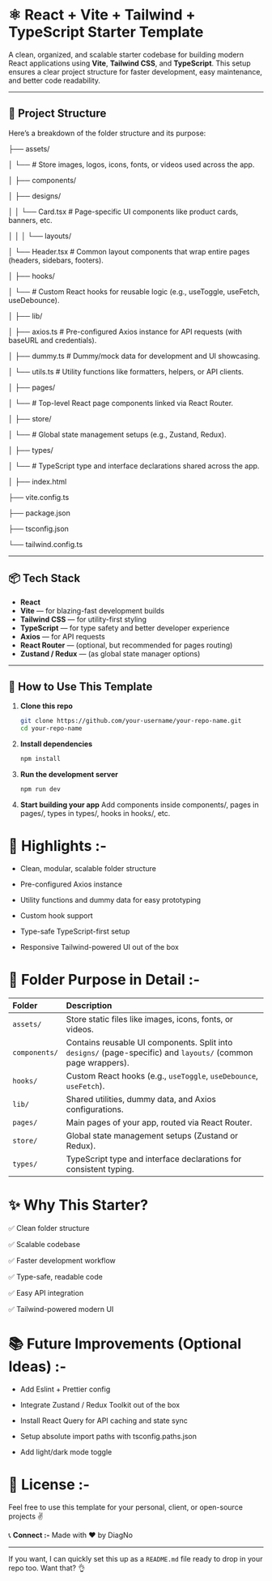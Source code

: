 # ⚛️ React + Vite + Tailwind + TypeScript Starter Template

A clean, organized, and scalable starter codebase for building modern React applications using **Vite**, **Tailwind CSS**, and **TypeScript**. This setup ensures a clear project structure for faster development, easy maintenance, and better code readability.

---

## 📁 Project Structure

Here’s a breakdown of the folder structure and its purpose:

├── assets/

│ └── # Store images, logos, icons, fonts, or videos used across the app.

│
├── components/

│ ├── designs/

│ │ └── Card.tsx # Page-specific UI components like product cards, banners, etc.

│ │
│ └── layouts/

│ └── Header.tsx # Common layout components that wrap entire pages (headers, sidebars, footers).

│
├── hooks/

│ └── # Custom React hooks for reusable logic (e.g., useToggle, useFetch, useDebounce).

│
├── lib/

│ ├── axios.ts # Pre-configured Axios instance for API requests (with baseURL and credentials).

│ ├── dummy.ts # Dummy/mock data for development and UI showcasing.

│ └── utils.ts # Utility functions like formatters, helpers, or API clients.

│
├── pages/

│ └── # Top-level React page components linked via React Router.

│
├── store/

│ └── # Global state management setups (e.g., Zustand, Redux).

│
├── types/

│ └── # TypeScript type and interface declarations shared across the app.

│
├── index.html

├── vite.config.ts

├── package.json

├── tsconfig.json

└── tailwind.config.ts

---

## 📦 Tech Stack

- **React**
- **Vite** — for blazing-fast development builds
- **Tailwind CSS** — for utility-first styling
- **TypeScript** — for type safety and better developer experience
- **Axios** — for API requests
- **React Router** — (optional, but recommended for pages routing)
- **Zustand / Redux** — (as global state manager options)

---


## 📝 How to Use This Template

1. **Clone this repo**
   ```bash
   git clone https://github.com/your-username/your-repo-name.git
   cd your-repo-name

   
2. **Install dependencies**
   ```bash
   npm install

   
3. **Run the development server**
   ```bash
   npm run dev


4. **Start building your app**
Add components inside components/, pages in pages/, types in types/, hooks in hooks/, etc.



# 📌 Highlights :-
* Clean, modular, scalable folder structure

* Pre-configured Axios instance

* Utility functions and dummy data for easy prototyping

* Custom hook support

* Type-safe TypeScript-first setup

* Responsive Tailwind-powered UI out of the box



# 📖 Folder Purpose in Detail :-

| Folder        | Description                                                                                                   |
| :------------ | :------------------------------------------------------------------------------------------------------------ |
| `assets/`     | Store static files like images, icons, fonts, or videos.                                                      |
| `components/` | Contains reusable UI components. Split into `designs/` (page-specific) and `layouts/` (common page wrappers). |
| `hooks/`      | Custom React hooks (e.g., `useToggle`, `useDebounce`, `useFetch`).                                            |
| `lib/`        | Shared utilities, dummy data, and Axios configurations.                                                       |
| `pages/`      | Main pages of your app, routed via React Router.                                                              |
| `store/`      | Global state management setups (Zustand or Redux).                                                            |
| `types/`      | TypeScript type and interface declarations for consistent typing.                                             |



# ✨ Why This Starter?

✅ Clean folder structure

✅ Scalable codebase

✅ Faster development workflow

✅ Type-safe, readable code

✅ Easy API integration

✅ Tailwind-powered modern UI



# 📚 Future Improvements (Optional Ideas) :-
* Add Eslint + Prettier config

* Integrate Zustand / Redux Toolkit out of the box

* Install React Query for API caching and state sync

* Setup absolute import paths with tsconfig.paths.json

* Add light/dark mode toggle



# 📌 License :-
Feel free to use this template for your personal, client, or open-source projects ✌️


📞 **Connect :-**
Made with ❤️ by DiagNo

---

If you want, I can quickly set this up as a `README.md` file ready to drop in your repo too. Want that? 👌
